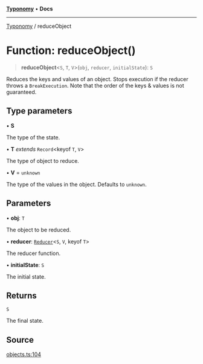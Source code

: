 [**Typonomy**](../README.md) • **Docs**

***

[Typonomy](../globals.md) / reduceObject

# Function: reduceObject()

> **reduceObject**\<`S`, `T`, `V`\>(`obj`, `reducer`, `initialState`): `S`

Reduces the keys and values of an object.
Stops execution if the reducer throws a `BreakExecution`.
Note that the order of the keys & values is not guaranteed.

## Type parameters

• **S**

The type of the state.

• **T** *extends* `Record`\<keyof `T`, `V`\>

The type of object to reduce.

• **V** = `unknown`

The type of the values in the object. Defaults to `unknown`.

## Parameters

• **obj**: `T`

The object to be reduced.

• **reducer**: [`Reducer`](../type-aliases/Reducer.md)\<`S`, `V`, keyof `T`\>

The reducer function.

• **initialState**: `S`

The initial state.

## Returns

`S`

The final state.

## Source

[objects.ts:104](https://github.com/softcraft-development/typonomy/blob/d8b6722e8f9213512ecbf239a27330f22316ef6d/src/objects.ts#L104)
